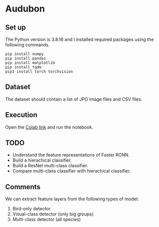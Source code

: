 # Audubon

## Set up
The Python version is 3.8.16 and I installed required packages using the following commands.
```
pip install numpy
pip install pandas
pip install matplotlib
pip install tqdm
pip3 install torch torchvision 
```

## Dataset
The dataset should contain a list of JPG image files and CSV files.

## Execution
Open the [Colab link](https://colab.research.google.com/drive/1ogZnN_sZZRnXpQUwGrUWN_TZSoqCccks?usp=sharing) and run the notebook.

## TODO
- Understand the feature representations of Faster RCNN.
- Build a hierachical classifier.
- Build a ResNet multi-class classifier.
- Compare multi-class classifier with hierachical classifier.


## Comments
We can extract feature layers from the following types of model:

1. Bird-only detector
2. Visual-class detector (only big groups)
3. Multi-class detector (all species)
